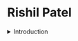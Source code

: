 <script src="https://cdn.jsdelivr.net/npm/@webcomponents/webcomponentsjs@2/webcomponents-loader.min.js"></script>

<script type="module" src="https://cdn.jsdelivr.net/gh/zerodevx/zero-md@1/src/zero-md.min.js"></script>

# Rishil Patel

<details>
<summary>Introduction</summary>
<zero-md src="introduction.md"></zero-md>
</details>
